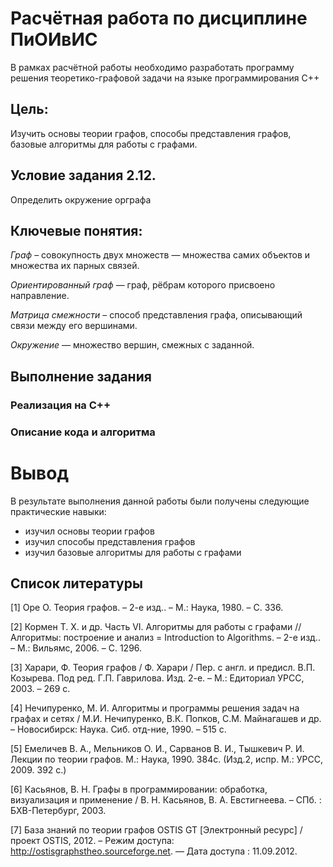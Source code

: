 # Расчётная работа по дисциплине ПиОИвИС
В рамках расчётной работы необходимо разработать программу решения теоретико-графовой задачи на языке программирования C++

## Цель:
Изучить основы теории графов, способы представления графов, базовые алгоритмы для работы с графами.

## Условие задания 2.12.
Определить окружение орграфа

## Ключевые понятия:
*Граф* – совокупность двух множеств — множества самих объектов и множества их парных связей.

*Ориентированный граф*  — граф, рёбрам которого присвоено направление.

*Матрица смежности* – способ представления графа, описывающий связи между его вершинами.

*Окружение* — множество вершин, смежных с заданной.
## Выполнение задания
### Реализация на C++




### Описание кода и алгоритма




# Вывод
 
В результате выполнения данной работы были получены следующие практические навыки:
- изучил основы теории графов
- изучил способы представления графов
- изучил базовые алгоритмы для работы с графами

## Список литературы
[1] Оре О. Теория графов. – 2-е изд.. – М.: Наука, 1980. – С. 336.

[2] Кормен Т. Х. и др. Часть VI. Алгоритмы для работы с графами // Алгоритмы: построение
и анализ = Introduction to Algorithms. – 2-е изд.. – М.: Вильямс, 2006. – С. 1296.

[3] Харари, Ф. Теория графов / Ф. Харари / Пер. с англ. и предисл. В.П. Козырева. Под ред.
Г.П. Гаврилова. Изд. 2-е. – М.: Едиториал УРСС, 2003. – 269 с.

[4] Нечипуренко, М. И. Алгоритмы и программы решения задач на графах и сетях / М.И.
Нечипуренко, В.К. Попков, С.М. Майнагашев и др. – Новосибирск: Наука. Сиб. отд-ние,
1990. – 515 с.

[5] Емеличев В. А., Мельников О. И., Сарванов В. И., Тышкевич Р. И. Лекции по теории
графов. М.: Наука, 1990. 384с. (Изд.2, испр. М.: УРСС, 2009. 392 с.)

[6] Касьянов, В. Н. Графы в программировании: обработка, визуализация и применение / В.
Н. Касьянов, В. А. Евстигнеева. – СПб. : БХВ-Петербург, 2003.

[7] База знаний по теории графов OSTIS GT [Электронный ресурс] / проект OSTIS, 2012. –
Режим доступа: http://ostisgraphstheo.sourceforge.net. — Дата доступа : 11.09.2012.
